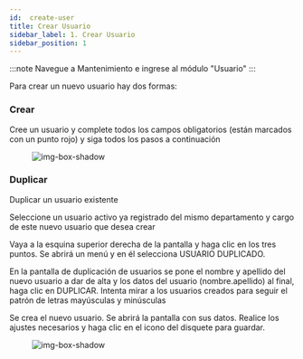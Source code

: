 ```yaml
---
id:  create-user
title: Crear Usuario
sidebar_label: 1. Crear Usuario
sidebar_position: 1 
---
```


:::note
Navegue a Mantenimiento e ingrese al módulo "Usuario"
:::

Para crear un nuevo usuario hay dos formas:

### Crear
Cree un usuario y complete todos los campos obligatorios (están marcados con un punto rojo) y siga todos los pasos a continuación

<figure>

![img-box-shadow](/img/university/maintenance/create_new_user.png)
</figure>

### Duplicar
Duplicar un usuario existente

Seleccione un usuario activo ya registrado del mismo departamento y cargo de este nuevo usuario que desea crear

Vaya a la esquina superior derecha de la pantalla y haga clic en los tres puntos. Se abrirá un menú y en él selecciona USUARIO DUPLICADO.

En la pantalla de duplicación de usuarios se pone el nombre y apellido del nuevo usuario a dar de alta y los datos del usuario (nombre.apellido)
al final, haga clic en DUPLICAR. Intenta mirar a los usuarios creados para seguir el patrón de letras mayúsculas y minúsculas


Se crea el nuevo usuario. Se abrirá la pantalla con sus datos. Realice los ajustes necesarios y haga clic en el icono del disquete para guardar.

<figure>

![img-box-shadow](/img/university/maintenance/duplicate_user.png)
</figure>


